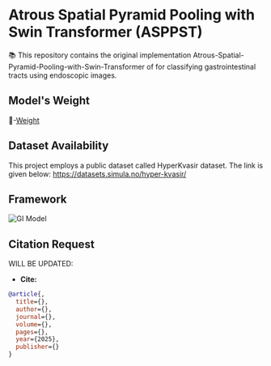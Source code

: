 # Atrous Spatial Pyramid Pooling with Swin Transformer (ASPPST)


📚 This repository contains the original implementation Atrous-Spatial-Pyramid-Pooling-with-Swin-Transformer of for classifying gastrointestinal tracts using endoscopic images.

## Model's Weight
📄-[Weight](https://github.com/mak-raiaan/ASPPST-GI/tree/main/Weight)

## Dataset Availability

This project employs a public dataset called HyperKvasir dataset. The link is given below:
https://datasets.simula.no/hyper-kvasir/

## Framework
![GI Model](https://github.com/mak-raiaan/ASPPST-GI/blob/d6ca16dc801f758ab4b8208966313a60717a3f07/GI_model.png)

## Citation Request

WILL BE UPDATED:
- **Cite:**
```bibtex
@article{,
  title={},
  author={},
  journal={},
  volume={},
  pages={},
  year={2025},
  publisher={}
}
